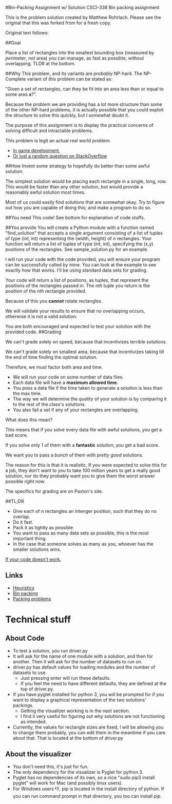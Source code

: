 #Bin-Packing Assignment w/ Solution
CSCI-338 Bin packing assignment

This is the problem solution created by Matthew Rohrlach. Please see the original that this was forked from for a fresh copy.

Original text follows:

##Goal 

Place a list of rectangles into the smallest bounding box (measured by *perimeter*, not area) you can manage, as fast as possible, without overlapping. 
TLDR at the bottom.

##Why
This problem, and its variants are *probably* NP-hard. The NP-Complete variant of *this* problem can be stated as:

"Given a set of rectangles, can they be fit into an area less than or equal to some area **x**?". 

Because the problem we are providing has a lot more structure than some of the other NP-hard problems, it is actually possible that you could exploit the structure to solve this quickly, but I somewhat doubt it. 

The purpose of this assignment is to display the practical concerns of solving difficult and intractable problems. 

This problem is legit an actual real world problem. 
* [In game development.](http://gamedev.stackexchange.com/questions/2829/texture-packing-algorithm)
* [Or just a random question on StackOverflow](http://stackoverflow.com/questions/1213394/algorithm-needed-for-packing-rectangles-in-a-fairly-optimal-way)

##How
Invent some strategy to hopefully do better than some awful solution.

The simplest solution would be placing each rectangle in a single, long, row. This would be faster than any other solution, but would provide a reasonably awful solution most times. 

Most of us could easily find solutions that are somewhat okay. Try to figure out how *you* are capable of doing this; and make a program to do so.

##You need
This code!
See bottom for explanation of code stuffs.

##You provide
You will create a Python module with a function named "find\_solution" that accepts a single argument consisting of a list of tuples of type (int, int) representing the (width, height) of *n* rectangles. Your function will return a list of tuples of type (int, int), specifying the (x,y) positions of the rectangles. See sample_solution.py for an example.

I will run your code with the code provided, you will ensure your program can be successfully called by mine. You can look at the example to see exactly how that works. I'll be using standard data sets for grading.

Your code will return a list of positions, as tuples, that represent the positions of the rectangles passed in. The n*th* tuple you return is the position of the n*th* rectangle provided. 

Because of this you **cannot** rotate rectangles.

We will validate your results to ensure that no overlapping occurs, otherwise it is not a valid solution.

You are both encouraged and expected to test your solution with the provided code.
##Grading

We can't grade solely on speed, because that incentivizes terrible solutions.

We can't grade solely on smallest area, because that incentivizes taking till the end of time finding the optimal solution.

Therefore, we must factor both area and time.

* We will run your code on some number of data files.
* Each data file will have a **maximum allowed time**.
* You *pass* a data file if the time taken to generate a solution is less than the max time.
* The way we will determine the *quality* of your solution is by comparing it to the rest of the class's solutions.
* You also fail a set if any of your rectangles are overlapping.

What does this mean?

This means that if you solve every data file with awful solutions, you get a bad score.

If you solve only 1 of them with a **fantastic** solution, you get a bad score.

We want you to pass a *bunch* of them with *pretty good* solutions.

The reason for this is that it is realistic. If you were expected to solve this for a job, they don't want to you to take 100 million years to get a really good solution, nor do they probably want you to give them the worst answer possible *right now*.

The specifics for grading are on Paxton's site.

##TL;DR

* Give each of *n* rectangles an intenger position, such that they do no overlap.
* Do it fast.
* Pack it as tightly as possible.
* You want to pass as many data sets as possible, this is the most important thing.
* In the case that someone solves as many as you, whoever has the smaller solutions wins. 

[If your code doesn't work.](https://www.youtube.com/watch?v=M5QGkOGZubQ)


## Links

* [Heuristics](https://en.wikipedia.org/wiki/Heuristic)
* [Bin packing](https://en.wikipedia.org/wiki/Bin_packing_problem)
* [Packing problems](https://en.wikipedia.org/wiki/Packing_problems)


# Technical stuff

## About Code

* To test a solution, you run driver.py
* It will ask for the name of one module with a solution, and then for another. Then it will ask for the number of datasets to run on. 
* driver.py has default values for loading modules and the number of datasets to use.
    * Just pressing enter will run these defaults.
    * If you feel the need to have different defaults, they are defined at the top of driver.py.
* If you have pyglet installed for python 3, you will be prompted for if you want to display a graphical representation of the two solutions' packings.
    * Getting the visualizer working is in the next section.
    * I find it very useful for figuring out why solutions are not functioning as intended. 
* Currently, the values for rectangle sizes are fixed, I will be allowing you to change them probably, you can edit them in the meantime if you care about that. That is located at the bottom of driver.py



## About the visualizer

* You don't need this, it's just for fun.
* The only dependency for the visualizer is Pyglet for python 3. 
* Pyglet has no dependencies of its own, so a nice "sudo pip3 install pyglet" will work for Mac (and possibly linux users).
* For Windows users :thumbsdown:, pip is located in the install directory of python. If you can run command prompt in that directory, you too can install pip.




